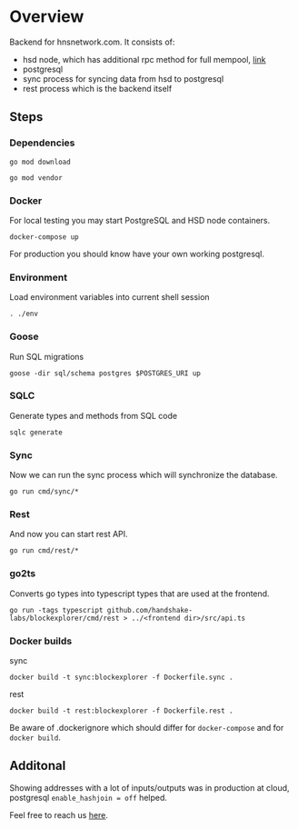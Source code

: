 # Overview 

Backend for hnsnetwork.com. It consists of:

- hsd node, which has additional rpc method for full mempool, [link](https://github.com/handshake-labs/hsd/tree/hnsnetwork)
- postgresql 
- sync process for syncing data from hsd to postgresql
- rest process which is the backend itself

## Steps

### Dependencies

`go mod download`

`go mod vendor`

### Docker

For local testing you may start PostgreSQL and HSD node containers.

```
docker-compose up
```

For production you should know have your own working postgresql.

### Environment

Load environment variables into current shell session

```
. ./env
```

### Goose
Run SQL migrations

```
goose -dir sql/schema postgres $POSTGRES_URI up
```
### SQLC
Generate types and methods from SQL code

```
sqlc generate
```
### Sync

Now we can run the sync process which will synchronize the database.

```
go run cmd/sync/*
```
### Rest

And now you can start rest API.

```
go run cmd/rest/*
```

### go2ts

Converts go types into typescript types that are used at the frontend.

`go run -tags typescript github.com/handshake-labs/blockexplorer/cmd/rest > ../<frontend dir>/src/api.ts`

### Docker builds

sync
```
docker build -t sync:blockexplorer -f Dockerfile.sync .
```

rest
```
docker build -t rest:blockexplorer -f Dockerfile.rest .
```

Be aware of .dockerignore which should differ for `docker-compose` and for `docker build`.

## Additonal

Showing addresses with a lot of inputs/outputs was in production at cloud, postgresql `enable_hashjoin = off` helped.

Feel free to reach us [here](https://t.me/hnsnetwork).

